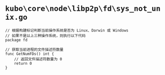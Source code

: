 # `kubo\core\node\libp2p\fd\sys_not_unix.go`

```
// 根据构建标记判断当前操作系统是否为 Linux、Darwin 或 Windows
// 如果不是以上三种操作系统，则执行以下代码
package fd

// 获取当前进程的文件描述符数量
func GetNumFDs() int {
    // 返回文件描述符数量为 0
    return 0
}
```